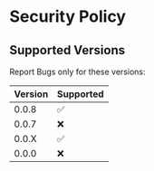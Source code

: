 # Security Policy

## Supported Versions
Report Bugs only for these versions:

| Version | Supported          |
| ------- | ------------------ |
| 0.0.8   | :white_check_mark: |
| 0.0.7   | :x:                |
| 0.0.X   | :white_check_mark: |
| 0.0.0   | :x:                |
